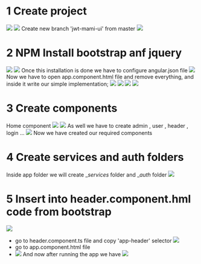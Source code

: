 
# 1 Create project 
![](img/new-angular-project.png)
![](img/new-angular-project2.png)
Create new branch  'jwt-mami-ui' from master 
![](img/new-branch-jwt-ui.png)

# 2 NPM Install bootstrap anf jquery
![](img/install-bootstrap-jquery-1.png)
![](img/install-bootstrap-jquery-2.png)
Once this installation is done we have to configure angular.json file
![](img/add-config-angular-json-file.png)
Now we have to open app.component.html file and remove everything,
and inside it write our simple implementation;
![](img/app-component-html-1.png)
![](img/app-component-html-2.png)
![](img/ng-serve.png)
![](img/app-running.png)

# 3 Create components
Home component
![](img/ng-g-c-home-1.png)
![](img/ng-g-c-home-2.png)
As well we have to create admin , user , header , login ...
![](img/created-components.png)
Now we have created our required components 

# 4 Create services and auth folders

Inside app folder we will create __services_ folder
and __auth_ folder 
![](img/services-and-auth-new-folders.png)

# 5 Insert into header.component.hml code from bootstrap
![](img/nav-bar-from-bootstarp.png)
- go to header.component.ts file and copy 'app-header' selector
![](img/header-component-ts-file.png)
- go to app.component.html file
- ![](img/app-component-html-file.png)
And now after running the app we have 
![](img/app-running-nav-bar.png)

